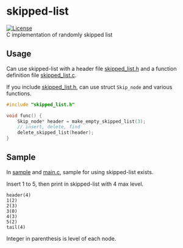 # skipped-list
[![License](https://img.shields.io/badge/Licence-MIT-blue.svg)](./LICENSE)   
C implementation of randomly skipped list

## Usage
Can use skipped-list with a header file [skipped_list.h](./skipped_list.h) and a function definition file [skipped_list.c](./skipped_list.c).

If you include [skipped_list.h](./skipped_list.h), can use struct `Skip_node` and various functions.
```c
#include "skipped_list.h"

void func() {
    Skip_node* header = make_empty_skipped_list(3);
    // insert, delete, find
    delete_skipped_list(header);
}
```

## Sample
In [sample](./sample) and [main.c](./main.c), sample for using skipped-list exists.

Insert 1 to 5, then print in skipped-list with 4 max level.
```
header(4)
1(2)
2(3)
3(0)
4(3)
5(2)
tail(4)
```
Integer in parenthesis is level of each node.